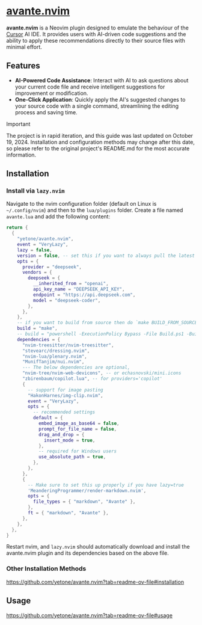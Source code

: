 # [avante.nvim](https://github.com/yetone/avante.nvim)

**avante.nvim** is a Neovim plugin designed to emulate the behaviour of the [Cursor](https://www.cursor.com) AI IDE. It provides users with AI-driven code suggestions and the ability to apply these recommendations directly to their source files with minimal effort.

## Features

- **AI-Powered Code Assistance**: Interact with AI to ask questions about your current code file and receive intelligent suggestions for improvement or modification.
- **One-Click Application**: Quickly apply the AI's suggested changes to your source code with a single command, streamlining the editing process and saving time.

> [!IMPORTANT]
> 
> The project is in rapid iteration, and this guide was last updated on October 19, 2024. Installation and configuration methods may change after this date, so please refer to the original project's README.md for the most accurate information.

## Installation

### Install via `lazy.nvim`

Navigate to the nvim configuration folder (default on Linux is `~/.config/nvim`) and then to the `lua/plugins` folder. Create a file named `avante.lua` and add the following content:

```lua
return {
  {
    "yetone/avante.nvim",
    event = "VeryLazy",
    lazy = false,
    version = false, -- set this if you want to always pull the latest change
    opts = {
      provider = "deepseek",
      vendors = {
        deepseek = {
          __inherited_from = "openai",
          api_key_name = "DEEPSEEK_API_KEY",
          endpoint = "https://api.deepseek.com",
          model = "deepseek-coder",
        },
      },
    },
    -- if you want to build from source then do `make BUILD_FROM_SOURCE=true`
    build = "make",
    -- build = "powershell -ExecutionPolicy Bypass -File Build.ps1 -BuildFromSource false" -- for windows
    dependencies = {
      "nvim-treesitter/nvim-treesitter",
      "stevearc/dressing.nvim",
      "nvim-lua/plenary.nvim",
      "MunifTanjim/nui.nvim",
      --- The below dependencies are optional,
      "nvim-tree/nvim-web-devicons", -- or echasnovski/mini.icons
      "zbirenbaum/copilot.lua", -- for providers='copilot'
      {
        -- support for image pasting
        "HakonHarnes/img-clip.nvim",
        event = "VeryLazy",
        opts = {
          -- recommended settings
          default = {
            embed_image_as_base64 = false,
            prompt_for_file_name = false,
            drag_and_drop = {
              insert_mode = true,
            },
            -- required for Windows users
            use_absolute_path = true,
          },
        },
      },
      {
        -- Make sure to set this up properly if you have lazy=true
        'MeanderingProgrammer/render-markdown.nvim',
        opts = {
          file_types = { "markdown", "Avante" },
        },
        ft = { "markdown", "Avante" },
      },
    },
  },
}
```
Restart nvim, and `lazy.nvim` should automatically download and install the avante.nvim plugin and its dependencies based on the above file.

### Other Installation Methods
https://github.com/yetone/avante.nvim?tab=readme-ov-file#installation

## Usage
https://github.com/yetone/avante.nvim?tab=readme-ov-file#usage
